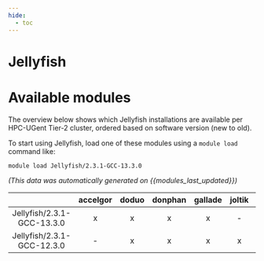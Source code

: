 ```yaml
---
hide:
  - toc
---
```


Jellyfish
=========

# Available modules


The overview below shows which Jellyfish installations are available per HPC-UGent Tier-2 cluster, ordered based on software version (new to old).

To start using Jellyfish, load one of these modules using a `module load` command like:

```shell
module load Jellyfish/2.3.1-GCC-13.3.0
```

*(This data was automatically generated on {{modules_last_updated}})*  

| |accelgor|doduo|donphan|gallade|joltik|litleo|shinx|
| :---: | :---: | :---: | :---: | :---: | :---: | :---: | :---: |
|Jellyfish/2.3.1-GCC-13.3.0|x|x|x|x|-|x|x|
|Jellyfish/2.3.1-GCC-12.3.0|-|x|x|x|x|x|x|
